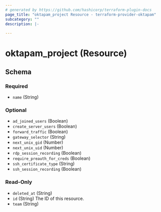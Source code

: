 ```yaml
---
# generated by https://github.com/hashicorp/terraform-plugin-docs
page_title: "oktapam_project Resource - terraform-provider-oktapam"
subcategory: ""
description: |-
  
---
```


# oktapam_project (Resource)





<!-- schema generated by tfplugindocs -->
## Schema

### Required

- `name` (String)

### Optional

- `ad_joined_users` (Boolean)
- `create_server_users` (Boolean)
- `forward_traffic` (Boolean)
- `gateway_selector` (String)
- `next_unix_gid` (Number)
- `next_unix_uid` (Number)
- `rdp_session_recording` (Boolean)
- `require_preauth_for_creds` (Boolean)
- `ssh_certificate_type` (String)
- `ssh_session_recording` (Boolean)

### Read-Only

- `deleted_at` (String)
- `id` (String) The ID of this resource.
- `team` (String)


